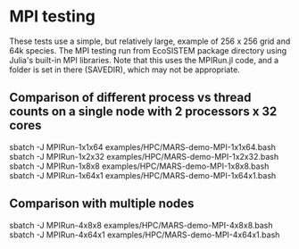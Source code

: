 # MPI testing

These tests use a simple, but relatively large, example of 256 x 256 grid
and 64k species. The MPI testing run from EcoSISTEM package directory using
Julia's built-in MPI libraries. Note that this uses the MPIRun.jl code, and
a folder is set in there (SAVEDIR), which may not be appropriate.

## Comparison of different process vs thread counts on a single node with 2 processors x 32 cores

sbatch -J MPIRun-1x1x64 examples/HPC/MARS-demo-MPI-1x1x64.bash
sbatch -J MPIRun-1x2x32 examples/HPC/MARS-demo-MPI-1x2x32.bash
sbatch -J MPIRun-1x8x8 examples/HPC/MARS-demo-MPI-1x8x8.bash
sbatch -J MPIRun-1x64x1 examples/HPC/MARS-demo-MPI-1x64x1.bash

## Comparison with multiple nodes

sbatch -J MPIRun-4x8x8 examples/HPC/MARS-demo-MPI-4x8x8.bash
sbatch -J MPIRun-4x64x1 examples/HPC/MARS-demo-MPI-4x64x1.bash
